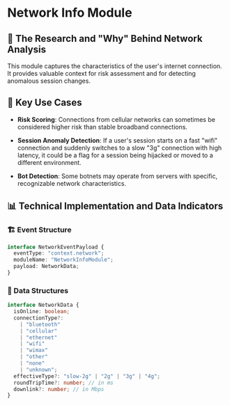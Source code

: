 # Network Info Module

## 🔬 The Research and "Why" Behind Network Analysis

This module captures the characteristics of the user's internet connection. It provides valuable context for risk assessment and for detecting anomalous session changes.

## 🚨 Key Use Cases

- **Risk Scoring**: Connections from cellular networks can sometimes be considered higher risk than stable broadband connections.

- **Session Anomaly Detection**: If a user's session starts on a fast "wifi" connection and suddenly switches to a slow "3g" connection with high latency, it could be a flag for a session being hijacked or moved to a different environment.

- **Bot Detection**: Some botnets may operate from servers with specific, recognizable network characteristics.

## 📊 Technical Implementation and Data Indicators

### 🏗️ Event Structure

```typescript
interface NetworkEventPayload {
  eventType: "context.network";
  moduleName: "NetworkInfoModule";
  payload: NetworkData;
}
```

### 📡 Data Structures

```typescript
interface NetworkData {
  isOnline: boolean;
  connectionType?:
    | "bluetooth"
    | "cellular"
    | "ethernet"
    | "wifi"
    | "wimax"
    | "other"
    | "none"
    | "unknown";
  effectiveType?: "slow-2g" | "2g" | "3g" | "4g";
  roundTripTime?: number; // in ms
  downlink?: number; // in Mbps
}
```
